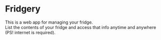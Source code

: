 # Fridgery

This is a web app for managing your fridge. <br>
List the contents of your fridge and access that info anytime and anywhere (PS! internet is required).
